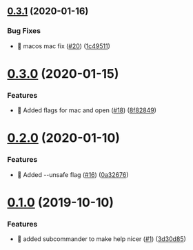 ## [0.3.1](https://github.com/egendata/cli/compare/v0.3.0...v0.3.1) (2020-01-16)


### Bug Fixes

* 🐛 macos mac fix ([#20](https://github.com/egendata/cli/issues/20)) ([1c49511](https://github.com/egendata/cli/commit/1c495119dcdcfe37f39ce8e325acc70a8f23189f))

# [0.3.0](https://github.com/egendata/cli/compare/v0.2.0...v0.3.0) (2020-01-15)


### Features

* 🎸 Added flags for mac and open ([#18](https://github.com/egendata/cli/issues/18)) ([8f82849](https://github.com/egendata/cli/commit/8f82849d14ab398d9c096422dc72d52153e3b96b))

# [0.2.0](https://github.com/egendata/cli/compare/v0.1.0...v0.2.0) (2020-01-10)


### Features

* 🎸 Added --unsafe flag ([#16](https://github.com/egendata/cli/issues/16)) ([0a32676](https://github.com/egendata/cli/commit/0a32676053ded46d40e13fc98479505e73d5f1d6))

# [0.1.0](https://github.com/egendata/cli/compare/v0.0.0...v0.1.0) (2019-10-10)


### Features

* 🎸 added subcommander to make help nicer ([#1](https://github.com/egendata/cli/issues/1)) ([3d30d85](https://github.com/egendata/cli/commit/3d30d853b2da2a5dc794d25952485bac92d1b9b6))
